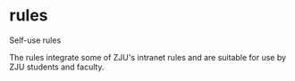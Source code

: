 # rules
Self-use rules  


The rules integrate some of ZJU's intranet rules and are suitable for use by ZJU students and faculty.
